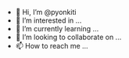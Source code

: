 - 👋 Hi, I’m @pyonkiti
- 👀 I’m interested in ...
- 🌱 I’m currently learning ...
- 💞️ I’m looking to collaborate on ...
- 📫 How to reach me ...

<!---
pyonkiti/pyonkiti is a ✨ special ✨ repository because its `README.md` (this file) appears on your GitHub profile.
You can click the Preview link to take a look at your changes.
--->
